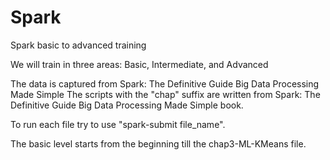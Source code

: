 # Spark
Spark basic to advanced training

We will train in three areas: Basic, Intermediate, and Advanced

The data is captured from Spark: The Definitive Guide Big Data Processing Made Simple
The scripts with the "chap" suffix are written from Spark: The Definitive Guide Big Data Processing Made Simple book.

To run each file try to use "spark-submit file_name".

The basic level starts from the beginning till the chap3-ML-KMeans file.
